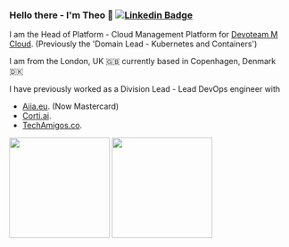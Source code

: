 ### Hello there - I'm Theo 👋 [![Linkedin Badge](https://img.shields.io/badge/-LinkedIn-0e76a8?style=flat-square&logo=Linkedin&logoColor=white)](https://www.linkedin.com/in/theo-andresier/)

I am the Head of Platform - Cloud Management Platform for [Devoteam M Cloud](https://mcloud.devoteam.com/).
(Previously the 'Domain Lead - Kubernetes and Containers')

I am from the London, UK 🇬🇧 currently based in Copenhagen, Denmark 🇩🇰

I have previously worked as a Division Lead - Lead DevOps engineer with 
- [Aiia.eu](https://www.aiia.eu/). (Now Mastercard) 
- [Corti.ai](https://www.corti.ai/).
- [TechAmigos.co](https://techamigos.co/).

<p>
  <img height="180em" src="https://github-readme-stats.vercel.app/api?username=Threpio&show_icons=true&hide_border=true&&count_private=true&include_all_commits=true" />
  <img height="180em" src="https://github-readme-stats.vercel.app/api/top-langs/?username=Threpio&&show_icons=true&hide_border=true&layout=compact&langs_count=8"/>
</p>
